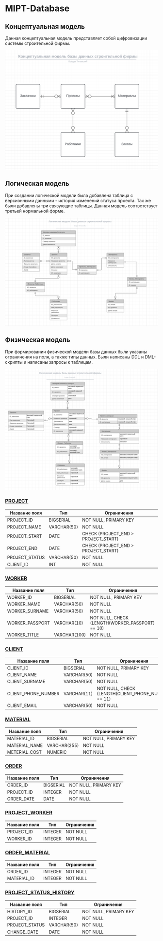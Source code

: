 # MIPT-Database

## Концептуальная модель
Данная концептуальная модель представляет собой цифровизации системы строительной фирмы.

![DB_concept](img/DB_concept.png)

## Логическая модель 
При создании логической модели была добавлена таблица с версионными данными - история изменений статуса проекта. Так же были добавлены три связующие таблицы. Данная модель соответствует третьей нормальной форме.

![DB_logical](img/DB_logic.png)

## Физическая модель

При формировании физической модели базы данных были указаны ограничения на поля, а также типы данных. Были написаны DDL и DML-скрипты и написаны запросы к таблицам.

![DB_real](img/DB_real.png)

### [PROJECT](src/PROJECT_DLM.sql)

| Название поля | Тип         | Ограничения                              |
| ------------- | ----------- | ---------------------------------------- |
| PROJECT_ID     | BIGSERIAL   | NOT NULL, PRIMARY KEY                    |
| PROJECT_NAME     | VARCHAR(50)      | NOT NULL |
| PROJECT_START  | DATE        | CHECK (PROJECT_END > PROJECT_START)      |
| PROJECT_END  | DATE        | CHECK (PROJECT_END > PROJECT_START)      |
| PROJECT_STATUS   | VARCHAR(50)     | NOT NULL        |
| CLIENT_ID   | INT | NOT NULL | 

### [WORKER](src/WORKER_DLM.sql)

| Название поля | Тип         | Ограничения                               |
| ------------- | ----------- | ----------------------------------------- |
| WORKER_ID    | BIGSERIAL   | NOT NULL, PRIMARY KEY                    |
| WORKER_NAME     | VARCHAR(50)      | NOT NULL |
| WORKER_SURNAME  | VARCHAR(50)        | NOT NULL       |
| WORKER_PASSPORT  | VARCHAR(10)        | NOT NULL, CHECK (LENGTH(WORKER_PASSPORT) == 10)       |
| WORKER_TITLE  | VARCHAR(100)     | NOT NULL       |

### [CLIENT](src/CLIENT_DLM.sql)

| Название поля   | Тип         | Ограничения                                     |
| --------------- | ----------- | ----------------------------------------------- |
| CLIENT_ID       | BIGSERIAL   | NOT NULL, PRIMARY KEY                           |
| CLIENT_NAME      | VARCHAR(50) | NOT NULL                                        |
| CLIENT_SURNAME     | VARCHAR(50) | NOT NULL                                        |
| CLIENT_PHONE_NUMBER       | 	VARCHAR(11) | NOT NULL, CHECK (LENGTH(CLIENT_PHONE_NUMBER) == 11)                                        |
| CLIENT_EMAIL         | VARCHAR(50)       | NOT NULL                                        |

### [MATERIAL](src/MATERIAL_DLM.sql)

| Название поля   | Тип         | Ограничения                              |
| --------------- | ----------- | ---------------------------------------- |
| MATERIAL_ID       | BIGSERIAL   | NOT NULL, PRIMARY KEY                    |
| MATERIAL_NAME     | VARCHAR(255) | NOT NULL                        |
| METERIAL_COST         | NUMERIC       | NOT NULL            |

### [ORDER](src/ORDER_DLM.sql)

| Название поля   | Тип         | Ограничения                              |
| --------------- | ----------- | ---------------------------------------- |
| ORDER_ID      | BIGSERIAL   | NOT NULL, PRIMARY KEY                    |
| PROJECT_ID    | INTEGER | NOT NULL                         |
| ORDER_DATE         | DATE       | NOT NULL            |

### [PROJECT_WORKER](src/PROJECT_WORKER_DLM.sql)

| Название поля | Тип         | Ограничения      |
| ------------- | ----------- | ---------------- |
| PROJECT_ID   | INTEGER   | NOT NULL        |
| WORKER_ID | INTEGER | NOT NULL |

### [ORDER_MATERIAL](src/ORDER_MATERIAL_DLM.sql)

| Название поля | Тип         | Ограничения      |
| ------------- | ----------- | ---------------- |
| ORDER_ID       | INTEGER       | NOT NULL         |
| MATERIAL_ID     | INTEGER        | NOT NULL         |

### [PROJECT_STATUS_HISTORY](src/ORDER_MATERIAL_DLM.sql)

| Название поля | Тип         | Ограничения      |
| ------------- | ----------- | ---------------- |
| HISTORY_ID       | BIGSERIAL       | NOT NULL, PRIMARY KEY        |
| PROJECT_ID     | INTEGER        | NOT NULL         |
| PROJECT_STATUS       | VARCHAR(50)       | NOT NULL         |
| CHANGE_DATE     | DATE        | NOT NULL         |
